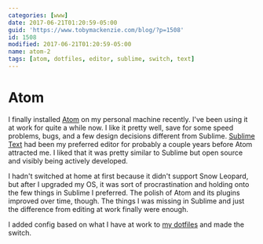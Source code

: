 ```yaml
---
categories: [www]
date: 2017-06-21T01:20:59-05:00
guid: 'https://www.tobymackenzie.com/blog/?p=1508'
id: 1508
modified: 2017-06-21T01:20:59-05:00
name: atom-2
tags: [atom, dotfiles, editor, sublime, switch, text]
---
```


Atom
====

I finally installed [Atom](https://atom.io/) on my personal machine recently.  I've been using it at work for quite a while now.<!--more-->  I like it pretty well, save for some speed problems, bugs, and a few design decisions different from Sublime.  [Sublime Text](http://www.sublimetext.com/) had been my preferred editor for probably a couple years before Atom attracted me.  I liked that it was pretty similar to Sublime but open source and visibly being actively developed.

I hadn't switched at home at first because it didn't support Snow Leopard, but after I upgraded my OS, it was sort of procrastination and holding onto the few things in Sublime I preferred.  The polish of Atom and its plugins improved over time, though.  The things I was missing in Sublime and just the difference from editing at work finally were enough.

I added config based on what I have at work to [my dotfiles](https://github.com/tobymackenzie/dotfiles) and made the switch.
